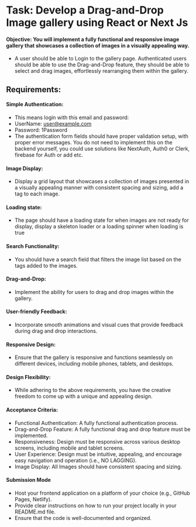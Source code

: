 # Task: Develop a Drag-and-Drop Image gallery using React or Next Js

#### Objective: You will implement a fully functional and responsive image gallery that showcases a collection of images in a visually appealing way.
- A user should be able to Login to the gallery page. Authenticated users should be able to use the Drag-and-Drop feature, they should be able to select and drag images, effortlessly rearranging them within the gallery.

## Requirements:
#### Simple Authentication: 
- This means login with this email and password:
- UserName: user@example.com
- Password: 1Password
- The authentication form fields should have proper validation setup, with proper error messages. You do not need to implement this on the backend yourself, you could use solutions like NextAuth, Auth0 or Clerk, firebase for Auth or add etc.

#### Image Display:
- Display a grid layout that showcases a collection of images presented in a visually appealing manner with consistent spacing and sizing, add a tag to each image.

#### Loading state:
- The page should have a loading state for when images are not ready for display, display a skeleton loader or a loading spinner when loading is true


#### Search Functionality:
- You should have a search field that filters the image list based on the tags added to the images.

#### Drag-and-Drop:
- Implement the ability for users to drag and drop images within the gallery.

#### User-friendly Feedback:
- Incorporate smooth animations and visual cues that provide feedback during drag and drop interactions.

#### Responsive Design:
- Ensure that the gallery is responsive and functions seamlessly on different devices, including mobile phones, tablets, and desktops.

#### Design Flexibility:
- While adhering to the above requirements, you have the creative freedom to come up with a unique and appealing design.

#### Acceptance Criteria:
- Functional Authentication: A fully functional authentication process.
- Drag-and-Drop Feature: A fully functional drag and drop feature must be implemented.
- Responsiveness: Design must be responsive across various desktop  screens, including mobile and tablet screens.
- User Experience: Design must be intuitive, appealing, and encourage easy navigation and operation (i.e., NO LAGGING).
- Image Display: All Images should have consistent spacing and sizing.

#### Submission Mode
- Host your frontend application on a platform of your choice (e.g., GitHub Pages, Netlify).
- Provide clear instructions on how to run your project locally in your README.md file.
- Ensure that the code is well-documented and organized.
